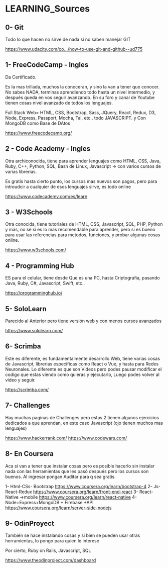 # LEARNING_Sources

## 0- Git
Todo lo que hacen no sirve de nada si no saben manejar GIT

https://www.udacity.com/co…/how-to-use-git-and-github--ud775

## 1- FreeCodeCamp - Ingles
Da Certificado.

Es la mas trillada, muchos la conoceran, y sino la van a tener que conocer. 
No sabes NADA, terminas aprendiendo todo hasta un nivel intermedio, y después queda en vos seguir avanzando.
En su foro y canal de Youtube tienen cosas nivel avanzado de todos los lenguajes.

Full Stack Web= HTML, CSS, Bootstrap, Sass, JQuery, React, Redux, D3, Node, Express, Passport, Mocha, Tai, etc.. todo JAVASCRIPT. y Con MongoDB como Base de DAtos

https://www.freecodecamp.org/

## 2 - Code Academy - Ingles

Otra archiconocida, tiene para aprender lenguajes como HTML, CSS, Java, Ruby, C++, Python, SQL, Bash de Linux, Javascript -> con varios cursos de varias librerias.

Es gratis hasta cierto punto, los cursos mas nuevos son pagos, pero para introudcir a cualquier de esos lenguajes sirve, es todo online

https://www.codecademy.com/es/learn

## 3 - W3Schools

Otra conocida, tiene tutoriales de HTML, CSS, Javascript, SQL, PHP, Python y más, no sé si es lo mas recomendable para aprender, pero si es bueno para usar las referencias para metodos, funciones, y probar algunas cosas online.

https://www.w3schools.com/

## 4 - Programming Hub
ES para el celular, tiene desde Que es una PC, hasta Criptografia, pasando Java, Ruby, C#, Javascript, Swift, etc..

https://programminghub.io/

## 5- SoloLearn

Parecido al Anterior pero tiene versión web y con menos cursos avanzados

https://www.sololearn.com/

## 6- Scrimba

Este es diferente, es fundamentalmente desarrollo Web, tiene varias cosas de Javascript, librerias especificas como React o Vue, y hasta para Redes Neuronales.
Lo diferente es que son Videos pero podes pausar modificar el codigo que estas viendo como quieras y ejecutarlo, Luego podes volver al video y seguir.

https://scrimba.com/

## 7- Challenges

Hay muchas paginas de Challenges pero estas 2 tienen algunos ejercicios dedicados a que aprendan, en este caso Javascript (ojo tienen muchos mas lenguajes)

https://www.hackerrank.com/
https://www.codewars.com/

## 8- En Coursera

Aca si van a tener que instalar cosas pero es posible hacerlo sin instalar nada con las herramientas que les pasó después pero los cursos son buenos.
Al ingresar pongan Auditar para q sea gratis.

1- Html-CSs- Bootstrap
https://www.coursera.org/learn/bootstrap-4
2- Js-React-Redux
https://www.coursera.org/learn/front-end-react
3- React-Native ->mobile
https://www.coursera.org/learn/react-native
4- Node+Express+MongoDB + Firebase +API
https://www.coursera.org/learn/server-side-nodejs

## 9- OdinProyect

También se hace instalando cosas y si bien se pueden usar otras herramientas, lo pongo para quien le interese

Por cierto, Ruby on Rails, Javascript, SQL

https://www.theodinproject.com/dashboard
